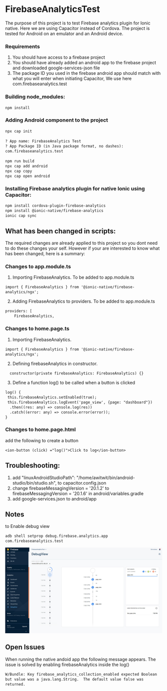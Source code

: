 # FirebaseAnalyticsTest
The purpose of this project is to test Firebase analytics plugin for Ionic native. Here we are using Capacitor instead of Cordova. The project is tested for Android on an emulator and an Android device.

### Requirements
1. You should have access to a firebase project
2. You should have already added an android app to the firebase project and downloaded google-services-json file
3. The package ID you used in the firebase android app should match with what you will enter when initiating Capacitor, We use here com.firebaseanalytics.test

### Building node_modules:
```
npm install
```
### Adding Android component to the project
```
npx cap init

? App name: FirebaseAnalytics Test
? App Package ID (in Java package format, no dashes): com.firebaseanalytics.test

npm run build
npx cap add android
npx cap copy
npx cap open android 
```
### Installing Firebase analytics plugin for native Ionic using Capacitor: 
```
npm install cordova-plugin-firebase-analytics 
npm install @ionic-native/firebase-analytics
ionic cap sync
```
## What has been changed in scripts:
The required changes are already applied to this project so you dont need to do these changes your self. However if your are interested to know what has been changed, here is a summary:

### Changes to app.module.ts
1. Importing FirebaseAnalytics. To be added to app.module.ts
```
import { FirebaseAnalytics } from '@ionic-native/firebase-analytics/ngx';
```
2. Adding FirebaseAnalytics to providers. To be added to app.module.ts
```
providers: [
	FirebaseAnalytics,
```

### Changes to home.page.ts
1. Importing FirebaseAnalytics.
```
import { FirebaseAnalytics } from '@ionic-native/firebase-analytics/ngx';
```
2. Defining firebaseAnalytics in constructor.
```
  constructor(private firebaseAnalytics: FirebaseAnalytics) {}
```
3. Define a function log() to be called when a button is clicked
```
log() {
 this.firebaseAnalytics.setEnabled(true);
 this.firebaseAnalytics.logEvent('page_view', {page: "dashboard"})
  .then((res: any) => console.log(res))
  .catch((error: any) => console.error(error));
}
```

### Changes to home.page.html
add the following to create a button
```
<ion-button (click) ="log()">Click to log</ion-button>
```

## Troubleshooting:
1. add "linuxAndroidStudioPath": "/home/awitwit/bin/android-studio/bin/studio.sh", to capacitor.config.json 
2. change firebaseMessagingVersion =  '20.1.2' to  firebaseMessagingVersion =  '20.1.6' in android/variables.gradle
3. add google-services.json to android/app

## Notes
to Enable debug view
```
adb shell setprop debug.firebase.analytics.app com.firebaseanalytics.test
```
![alt text](https://github.com/sahibammar/FirebaseAnalyticsTest/raw/master/src/common/images/firebase_dashboard_snapshot.jpg "Logo Title Text 1")

## Open Issues
When running the native andoid app the following message appears. The issue is solved by enabling firebaseAnalytics inside the log()  
```
W/Bundle: Key firebase_analytics_collection_enabled expected Boolean but value was a java.lang.String.  The default value false was returned.
```